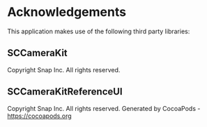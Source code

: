 # Acknowledgements
This application makes use of the following third party libraries:

## SCCameraKit

Copyright Snap Inc. All rights reserved.

## SCCameraKitReferenceUI

Copyright Snap Inc. All rights reserved.
Generated by CocoaPods - https://cocoapods.org
